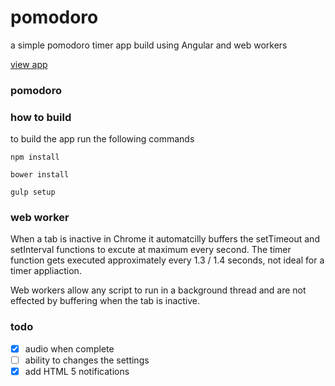 # pomodoro
a simple pomodoro timer app build using Angular and web workers

[view app](http://httpete.com/pomodoro/)

### pomodoro

### how to build

to build the app run the following commands

	npm install
	
	bower install
	
	gulp setup

### web worker

When a tab is inactive in Chrome it automatcilly buffers the setTimeout and setInterval functions to excute at maximum every second. The timer function gets executed approximately every 1.3 / 1.4 seconds, not ideal for a timer appliaction.

Web workers allow any script to run in a background thread and are not effected by buffering when the tab is inactive.

### todo

- [x] audio when complete
- [ ] ability to changes the settings
- [x] add HTML 5 notifications
